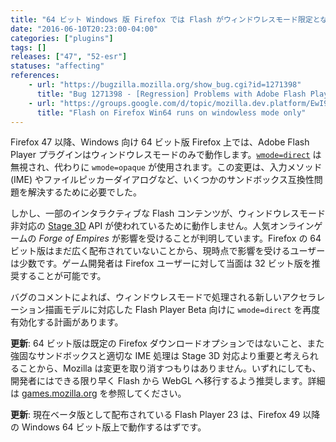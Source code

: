 ```yaml
---
title: "64 ビット Windows 版 Firefox では Flash がウィンドウレスモード限定となり、Stage 3D が影響を受けます"
date: "2016-06-10T20:23:00-04:00"
categories: ["plugins"]
tags: []
releases: ["47", "52-esr"]
statuses: "affecting"
references:
    - url: "https://bugzilla.mozilla.org/show_bug.cgi?id=1271398"
      title: "Bug 1271398 - [Regression] Problems with Adobe Flash Player Stage3D and Firefox x64 >=v47"
    - url: "https://groups.google.com/d/topic/mozilla.dev.platform/EwI9Fq4DPy4/discussion"
      title: "Flash on Firefox Win64 runs on windowless mode only"
---
```

Firefox 47 以降、Windows 向け 64 ビット版 Firefox 上では、Adobe Flash Player プラグインはウィンドウレスモードのみで動作します。[`wmode=direct`](https://helpx.adobe.com/jp/flash/kb/231465.html#main_anc_c) は無視され、代わりに `wmode=opaque` が使用されます。この変更は、入力メソッド (IME) やファイルピッカーダイアログなど、いくつかのサンドボックス互換性問題を解決するために必要でした。

しかし、一部のインタラクティブな Flash コンテンツが、ウィンドウレスモード非対応の [Stage 3D](https://www.adobe.com/devnet/flashplayer/stage3d.html) API が使われているために動作しません。人気オンラインゲームの *Forge of Empires* が影響を受けることが判明しています。Firefox の 64 ビット版はまだ広く配布されていないことから、現時点で影響を受けるユーザーは少数です。ゲーム開発者は Firefox ユーザーに対して当面は 32 ビット版を推奨することが可能です。

バグのコメントによれば、ウィンドウレスモードで処理される新しいアクセラレーション描画モデルに対応した Flash Player Beta 向けに `wmode=direct` を再度有効化する計画があります。

**更新**: 64 ビット版は既定の Firefox ダウンロードオプションではないこと、また強固なサンドボックスと適切な IME 処理は Stage 3D 対応より重要と考えられることから、Mozilla は変更を取り消すつもりはありません。いずれにしても、開発者にはできる限り早く Flash から WebGL へ移行するよう推奨します。詳細は [games.mozilla.org](https://games.mozilla.org/) を参照してください。

**更新**: 現在ベータ版として配布されている Flash Player 23 は、Firefox 49 以降の Windows 64 ビット版上で動作するはずです。
